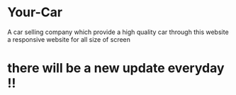 # Your-Car
A car selling company which provide a high quality car through this website a responsive website for all size of screen 
# there will be a new update everyday !!
